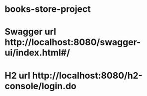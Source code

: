 # books-store-project

# Swagger url http://localhost:8080/swagger-ui/index.html#/

# H2 url http://localhost:8080/h2-console/login.do
